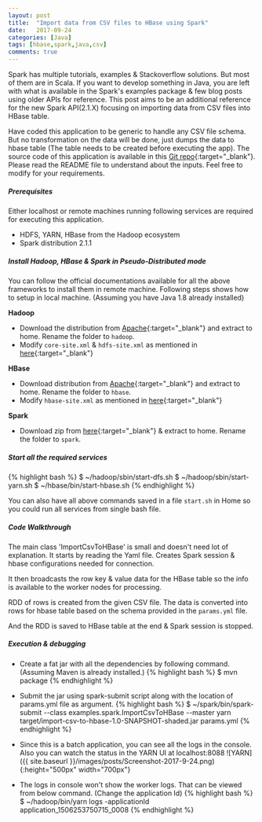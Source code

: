 ```yaml
---
layout: post
title:  "Import data from CSV files to HBase using Spark"
date:   2017-09-24
categories: [Java]
tags: [hbase,spark,java,csv]
comments: true
---
```

Spark has multiple tutorials, examples & Stackoverflow solutions. But most of them are in Scala. If you want to develop something in Java, you are left with what is available in the Spark's examples package & few blog posts using older APIs for reference. This post aims to be an additional reference for the new Spark API(2.1.X) focusing on importing data from CSV files into HBase table.

Have coded this application to be generic to handle any CSV file schema. But no transformation on the data will be done, just dumps the data to hbase table (The table needs to be created before executing the app). The source code of this application is available in this [Git repo](https://github.com/scriperdj/import-csv-to-hbase-spark){:target="_blank"}. Please read the README file to understand about the inputs. Feel free to modify for your requirements.

##### Prerequisites
Either localhost or remote machines running following services are required for executing this application.  
* HDFS, YARN, HBase from the Hadoop ecosystem
* Spark distribution 2.1.1

##### Install Hadoop, HBase & Spark in Pseudo-Distributed mode

You can follow the official documentations available for all the above frameworks to install them in remote machine. Following steps shows how to setup in local machine. (Assuming you have Java 1.8 already installed)

**Hadoop**
* Download the distribution from [Apache](http://www.apache.org/dyn/closer.cgi/hadoop/common/){:target="_blank"} and extract to home. Rename the folder to `hadoop`.
* Modify `core-site.xml` & `hdfs-site.xml` as mentioned in [here](http://hadoop.apache.org/docs/current/hadoop-project-dist/hadoop-common/SingleCluster.html#Pseudo-Distributed_Operation){:target="_blank"}

**HBase**
* Download distribution from [Apache](http://www.apache.org/dyn/closer.cgi/hbase/){:target="_blank"} and extract to home. Rename the folder to `hbase`.
* Modify `hbase-site.xml` as mentioned in [here](https://hbase.apache.org/book.html#quickstart){:target="_blank"}

**Spark**
* Download zip from [here](https://spark.apache.org/downloads.html){:target="_blank"} & extract to home. Rename the folder to `spark`.

##### Start all the required services
{% highlight bash %}
$ ~/hadoop/sbin/start-dfs.sh
$ ~/hadoop/sbin/start-yarn.sh
$ ~/hbase/bin/start-hbase.sh
{% endhighlight %}

You can also have all above commands saved in a file `start.sh` in Home so you could run all services from single bash file.

##### Code Walkthrough

The main class 'ImportCsvToHBase' is small and doesn't need lot of explanation. It starts by reading the Yaml file. Creates Spark session & hbase configurations needed for connection.

<script src="http://gist-it.appspot.com/https://github.com/scriperdj/import-csv-to-hbase-spark/blob/master/src/main/java/examples/spark/ImportCsvToHBase.java?slice=69:90"></script>

It then broadcasts the row key & value data for the HBase table so the info is available to the worker nodes for processing.

RDD of rows is created from the given CSV file. The data is converted into rows for hbase table based on the schema provided in the `params.yml` file.

<script src="http://gist-it.appspot.com/https://github.com/scriperdj/import-csv-to-hbase-spark/blob/master/src/main/java/examples/spark/ImportCsvToHBase.java?slice=94:122"></script>

And the RDD is saved to HBase table at the end & Spark session is stopped.

##### Execution & debugging

* Create a fat jar with all the dependencies by following command. (Assuming Maven is already installed.)
{% highlight bash %}
$ mvn package
{% endhighlight %}

* Submit the jar using spark-submit script along with the location of params.yml file as argument.
{% highlight bash %}
$ ~/spark/bin/spark-submit --class examples.spark.ImportCsvToHBase --master yarn target/import-csv-to-hbase-1.0-SNAPSHOT-shaded.jar params.yml
{% endhighlight %}

* Since this is a batch application, you can see all the logs in the console. Also you can watch the status in the YARN UI at localhost:8088
![YARN]({{ site.baseurl }}/images/posts/Screenshot-2017-9-24.png){:height="500px" width="700px"}

* The logs in console won't show the worker logs. That can be viewed from below command. (Change the application Id)
{% highlight bash %}
$ ~/hadoop/bin/yarn logs -applicationId application_1506253750715_0008
{% endhighlight %}
